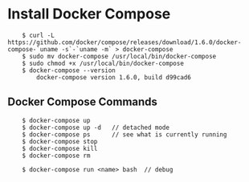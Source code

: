 
# Install Docker Compose

		$ curl -L https://github.com/docker/compose/releases/download/1.6.0/docker-compose-`uname -s`-`uname -m` > docker-compose
		$ sudo mv docker-compose /usr/local/bin/docker-compose
		$ sudo chmod +x /usr/local/bin/docker-compose
		$ docker-compose --version
			docker-compose version 1.6.0, build d99cad6

## Docker Compose Commands		
	
		$ docker-compose up 
		$ docker-compose up -d   // detached mode
		$ docker-compose ps      // see what is currently running
		$ docker-compose stop
		$ docker-compose kill
		$ docker-compose rm
		
		$ docker-compose run <name> bash  // debug
 
